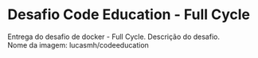 # Desafio Code Education - Full Cycle

Entrega do desafio de docker - Full Cycle. Descrição do desafio.<br>
Nome da imagem: lucasmh/codeeducation